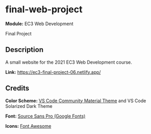 # final-web-project
**Module:** EC3 Web Development 

Final Project

## Description
A small website for the 2021 EC3 Web Development course.

**Link:** <https://ec3-final-project-06.netlify.app/>

## Credits
**Color Scheme:** [VS Code Community Material Theme](https://marketplace.visualstudio.com/items?itemName=Equinusocio.vsc-community-material-theme) and VS Code Solarized Dark Theme

**Font:** [Source Sans Pro (Google Fonts)](https://fonts.google.com/specimen/Source+Sans+Pro)

**Icons:** [Font Awesome](https://fontawesome.com/)